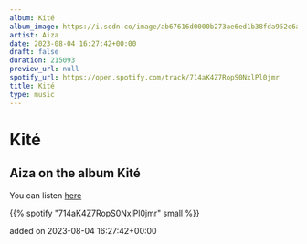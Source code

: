 ```yaml
---
album: Kité
album_image: https://i.scdn.co/image/ab67616d0000b273ae6ed1b38fda952c6ad611b0
artist: Aiza
date: 2023-08-04 16:27:42+00:00
draft: false
duration: 215093
preview_url: null
spotify_url: https://open.spotify.com/track/714aK4Z7RopS0NxlPl0jmr
title: Kité
type: music
---
```



# Kité

## Aiza on the album Kité

You can listen [here](https://open.spotify.com/track/714aK4Z7RopS0NxlPl0jmr)

{{% spotify "714aK4Z7RopS0NxlPl0jmr" small %}}

added on 2023-08-04 16:27:42+00:00